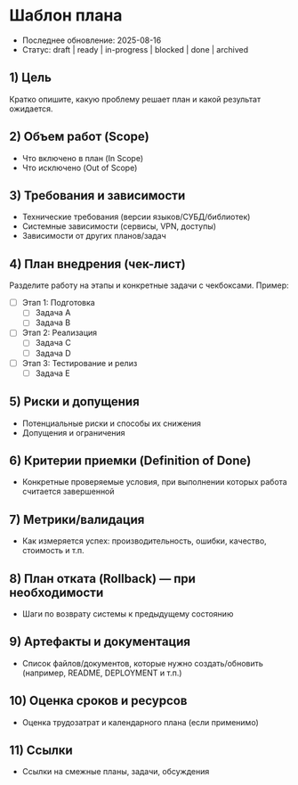 # Шаблон плана

- Последнее обновление: 2025-08-16
- Статус: draft | ready | in-progress | blocked | done | archived

## 1) Цель
Кратко опишите, какую проблему решает план и какой результат ожидается.

## 2) Объем работ (Scope)
- Что включено в план (In Scope)
- Что исключено (Out of Scope)

## 3) Требования и зависимости
- Технические требования (версии языков/СУБД/библиотек)
- Системные зависимости (сервисы, VPN, доступы)
- Зависимости от других планов/задач

## 4) План внедрения (чек-лист)
Разделите работу на этапы и конкретные задачи с чекбоксами. Пример:

- [ ] Этап 1: Подготовка
  - [ ] Задача A
  - [ ] Задача B
- [ ] Этап 2: Реализация
  - [ ] Задача C
  - [ ] Задача D
- [ ] Этап 3: Тестирование и релиз
  - [ ] Задача E

## 5) Риски и допущения
- Потенциальные риски и способы их снижения
- Допущения и ограничения

## 6) Критерии приемки (Definition of Done)
- Конкретные проверяемые условия, при выполнении которых работа считается завершенной

## 7) Метрики/валидация
- Как измеряется успех: производительность, ошибки, качество, стоимость и т.п.

## 8) План отката (Rollback) — при необходимости
- Шаги по возврату системы к предыдущему состоянию

## 9) Артефакты и документация
- Список файлов/документов, которые нужно создать/обновить (например, README, DEPLOYMENT и т.п.)

## 10) Оценка сроков и ресурсов
- Оценка трудозатрат и календарного плана (если применимо)

## 11) Ссылки
- Ссылки на смежные планы, задачи, обсуждения

